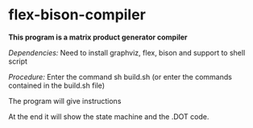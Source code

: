 # flex-bison-compiler


**This program is a matrix product generator compiler**



*Dependencies:*
Need to install graphviz, flex, bison and support to shell script 

*Procedure:*
Enter the command sh build.sh (or enter the commands contained in the build.sh file)


The program will give instructions

At the end it will show the state machine and the .DOT code.

